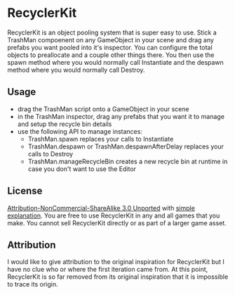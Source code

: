 RecyclerKit
===========

RecyclerKit is an object pooling system that is super easy to use. Stick a TrashMan compoenent on any GameObject in your scene and drag any prefabs you want pooled into it's inspector. You can configure the total objects to preallocate and a couple other things there. You then use the spawn method where you would normally call Instantiate and the despawn method where you would normally call Destroy.


Usage
----
- drag the TrashMan script onto a GameObject in your scene
- in the TrashMan inspector, drag any prefabs that you want it to manage and setup the recycle bin details
- use the following API to manage instances:
	* TrashMan.spawn replaces your calls to Instantiate
	* TrashMan.despawn or TrashMan.despawnAfterDelay replaces your calls to Destroy
	* TrashMan.manageRecycleBin creates a new recycle bin at runtime in case you don't want to use the Editor



License
-----
[Attribution-NonCommercial-ShareAlike 3.0 Unported](http://creativecommons.org/licenses/by-nc-sa/3.0/legalcode) with [simple explanation](http://creativecommons.org/licenses/by-nc-sa/3.0/deed.en_US). You are free to use RecyclerKit in any and all games that you make. You cannot sell RecyclerKit directly or as part of a larger game asset.



Attribution
-----

I would like to give attribution to the original inspiration for RecyclerKit but I have no clue who or where the first iteration came from. At this point, RecyclerKit is so far removed from its original inspiration that it is impossible to trace its origin.
